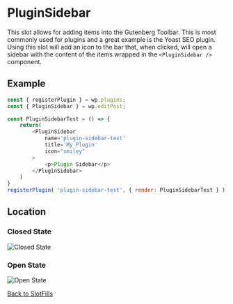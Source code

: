 # PluginSidebar

This slot allows for adding items into the Gutenberg Toolbar. This is most commonly used for plugins and a great example is the Yoast SEO plugin.
Using this slot will add an icon to the bar that, when clicked, will open a sidebar with the content of the items wrapped in the `<PluginSidebar />` component.

## Example

```js
const { registerPlugin } = wp.plugins;
const { PluginSidebar } = wp.editPost;

const PluginSidebarTest = () => {
	return(
		<PluginSidebar
			name='plugin-sidebar-test'
			title='My Plugin'
			icon="smiley"
		>
			<p>Plugin Sidebar</p>
		</PluginSidebar>
	)
}
registerPlugin( 'plugin-sidebar-test', { render: PluginSidebarTest } );

```
## Location

### Closed State
![Closed State](../../../../master/docs/designer-developers/assets/plugin-sidebar-closed-state.png?raw=true)
### Open State
![Open State](../../../../master/docs/designer-developers/assets/plugin-sidebar-open-state.png?raw=true)


[Back to SlotFills](../)
